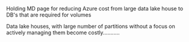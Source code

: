 Holding MD page for reducing Azure cost from large data lake house to DB's that are required for volumes

Data lake houses, with large number of partitions without a focus on actively managing them become costly...........
